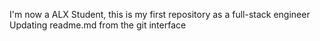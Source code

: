 I'm now a ALX Student, this is my first repository as a full-stack engineer
Updating readme.md from the git interface

